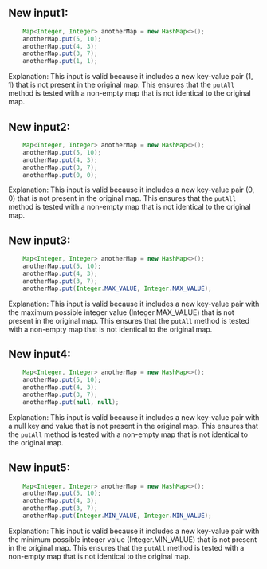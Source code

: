 ## New input1:
```java
    Map<Integer, Integer> anotherMap = new HashMap<>();
    anotherMap.put(5, 10);
    anotherMap.put(4, 3);
    anotherMap.put(3, 7);
    anotherMap.put(1, 1);
```
Explanation: This input is valid because it includes a new key-value pair (1, 1) that is not present in the original map. This ensures that the `putAll` method is tested with a non-empty map that is not identical to the original map.

## New input2:
```java
    Map<Integer, Integer> anotherMap = new HashMap<>();
    anotherMap.put(5, 10);
    anotherMap.put(4, 3);
    anotherMap.put(3, 7);
    anotherMap.put(0, 0);
```
Explanation: This input is valid because it includes a new key-value pair (0, 0) that is not present in the original map. This ensures that the `putAll` method is tested with a non-empty map that is not identical to the original map.

## New input3:
```java
    Map<Integer, Integer> anotherMap = new HashMap<>();
    anotherMap.put(5, 10);
    anotherMap.put(4, 3);
    anotherMap.put(3, 7);
    anotherMap.put(Integer.MAX_VALUE, Integer.MAX_VALUE);
```
Explanation: This input is valid because it includes a new key-value pair with the maximum possible integer value (Integer.MAX_VALUE) that is not present in the original map. This ensures that the `putAll` method is tested with a non-empty map that is not identical to the original map.

## New input4:
```java
    Map<Integer, Integer> anotherMap = new HashMap<>();
    anotherMap.put(5, 10);
    anotherMap.put(4, 3);
    anotherMap.put(3, 7);
    anotherMap.put(null, null);
```
Explanation: This input is valid because it includes a new key-value pair with a null key and value that is not present in the original map. This ensures that the `putAll` method is tested with a non-empty map that is not identical to the original map.

## New input5:
```java
    Map<Integer, Integer> anotherMap = new HashMap<>();
    anotherMap.put(5, 10);
    anotherMap.put(4, 3);
    anotherMap.put(3, 7);
    anotherMap.put(Integer.MIN_VALUE, Integer.MIN_VALUE);
```
Explanation: This input is valid because it includes a new key-value pair with the minimum possible integer value (Integer.MIN_VALUE) that is not present in the original map. This ensures that the `putAll` method is tested with a non-empty map that is not identical to the original map.

